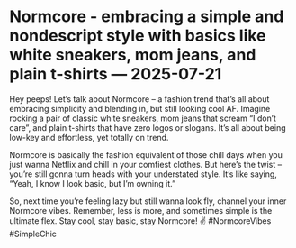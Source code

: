 # Normcore - embracing a simple and nondescript style with basics like white sneakers, mom jeans, and plain t-shirts — 2025-07-21

Hey peeps! Let’s talk about Normcore – a fashion trend that’s all about embracing simplicity and blending in, but still looking cool AF. Imagine rocking a pair of classic white sneakers, mom jeans that scream “I don’t care”, and plain t-shirts that have zero logos or slogans. It’s all about being low-key and effortless, yet totally on trend.

Normcore is basically the fashion equivalent of those chill days when you just wanna Netflix and chill in your comfiest clothes. But here’s the twist – you’re still gonna turn heads with your understated style. It’s like saying, “Yeah, I know I look basic, but I’m owning it.”

So, next time you’re feeling lazy but still wanna look fly, channel your inner Normcore vibes. Remember, less is more, and sometimes simple is the ultimate flex. Stay cool, stay basic, stay Normcore! ✌️ #NormcoreVibes #SimpleChic